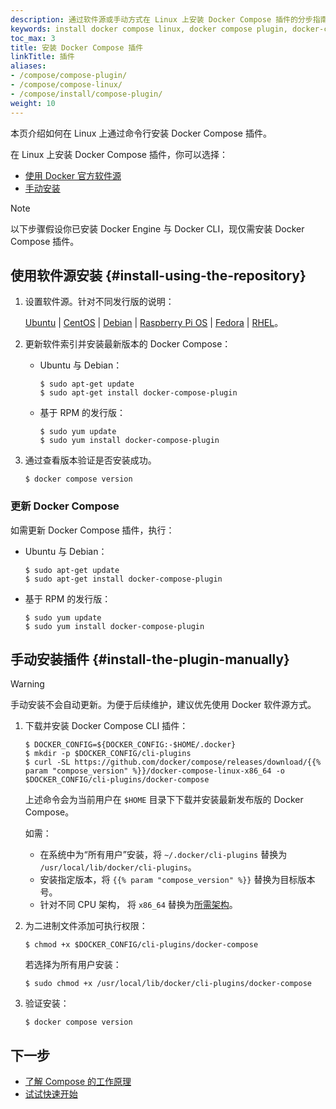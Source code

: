 ```yaml
---
description: 通过软件源或手动方式在 Linux 上安装 Docker Compose 插件的分步指南。
keywords: install docker compose linux, docker compose plugin, docker-compose-plugin linux, docker compose v2, docker compose manual install, linux docker compose
toc_max: 3
title: 安装 Docker Compose 插件
linkTitle: 插件
aliases:
- /compose/compose-plugin/
- /compose/compose-linux/
- /compose/install/compose-plugin/
weight: 10
---
```


本页介绍如何在 Linux 上通过命令行安装 Docker Compose 插件。

在 Linux 上安装 Docker Compose 插件，你可以选择：
- [使用 Docker 官方软件源](#install-using-the-repository)
- [手动安装](#install-the-plugin-manually)

> [!NOTE]
>
> 以下步骤假设你已安装 Docker Engine 与 Docker CLI，现仅需安装 Docker Compose 插件。

## 使用软件源安装 {#install-using-the-repository}

1. 设置软件源。针对不同发行版的说明：

    [Ubuntu](/manuals/engine/install/ubuntu.md#install-using-the-repository) |
    [CentOS](/manuals/engine/install/centos.md#set-up-the-repository) |
    [Debian](/manuals/engine/install/debian.md#install-using-the-repository) |
    [Raspberry Pi OS](/manuals/engine/install/raspberry-pi-os.md#install-using-the-repository) |
    [Fedora](/manuals/engine/install/fedora.md#set-up-the-repository) |
    [RHEL](/manuals/engine/install/rhel.md#set-up-the-repository)。

2. 更新软件索引并安装最新版本的 Docker Compose：

    * Ubuntu 与 Debian：

        ```console
        $ sudo apt-get update
        $ sudo apt-get install docker-compose-plugin
        ```
    * 基于 RPM 的发行版：

        ```console
        $ sudo yum update
        $ sudo yum install docker-compose-plugin
        ```

3.  通过查看版本验证是否安装成功。

    ```console
    $ docker compose version
    ```

### 更新 Docker Compose

如需更新 Docker Compose 插件，执行：

* Ubuntu 与 Debian：

    ```console
    $ sudo apt-get update
    $ sudo apt-get install docker-compose-plugin
    ```
* 基于 RPM 的发行版：

    ```console
    $ sudo yum update
    $ sudo yum install docker-compose-plugin
    ```

## 手动安装插件 {#install-the-plugin-manually}

> [!WARNING]
>
> 手动安装不会自动更新。为便于后续维护，建议优先使用 Docker 软件源方式。

1.  下载并安装 Docker Compose CLI 插件：

    ```console
    $ DOCKER_CONFIG=${DOCKER_CONFIG:-$HOME/.docker}
    $ mkdir -p $DOCKER_CONFIG/cli-plugins
    $ curl -SL https://github.com/docker/compose/releases/download/{{% param "compose_version" %}}/docker-compose-linux-x86_64 -o $DOCKER_CONFIG/cli-plugins/docker-compose
    ```

    上述命令会为当前用户在 `$HOME` 目录下下载并安装最新发布版的 Docker Compose。

    如需：
    - 在系统中为“所有用户”安装，将 `~/.docker/cli-plugins` 替换为 `/usr/local/lib/docker/cli-plugins`。
    - 安装指定版本，将 `{{% param "compose_version" %}}` 替换为目标版本号。
    - 针对不同 CPU 架构， 将 `x86_64` 替换为[所需架构](https://github.com/docker/compose/releases)。   


2. 为二进制文件添加可执行权限：

    ```console
    $ chmod +x $DOCKER_CONFIG/cli-plugins/docker-compose
    ```
    若选择为所有用户安装：

    ```console
    $ sudo chmod +x /usr/local/lib/docker/cli-plugins/docker-compose
    ```

3. 验证安装：

    ```console
    $ docker compose version
    ```

## 下一步

- [了解 Compose 的工作原理](/manuals/compose/intro/compose-application-model.md)
- [试试快速开始](/manuals/compose/gettingstarted.md)
